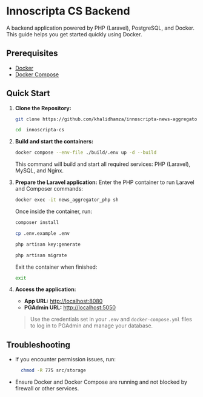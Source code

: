 # Innoscripta CS Backend

A backend application powered by PHP (Laravel), PostgreSQL, and Docker. This guide helps you get started quickly using Docker.

## Prerequisites
- [Docker](https://www.docker.com/get-started)
- [Docker Compose](https://docs.docker.com/compose/install/)

## Quick Start

1. **Clone the Repository:**
   ```sh
   git clone https://github.com/khalidhamza/innoscripta-news-aggregator-cs.git
   ```
   ```sh
   cd  innoscripta-cs
   ```

2. **Build and start the containers:**
   ```sh
   docker compose --env-file ./build/.env up -d --build
   ```

   This command will build and start all required services: PHP (Laravel), MySQL, and Nginx.


2. **Prepare the Laravel application:**
   Enter the PHP container to run Laravel and Composer commands:
   ```sh
   docker exec -it news_aggregator_php sh 
   ```
   
   Once inside the container, run:
   ```sh
   composer install
   ```
   ```sh
   cp .env.example .env
   ```
   ```sh
   php artisan key:generate
   ```
   ```sh
   php artisan migrate
   ```
   Exit the container when finished:
   ```sh
   exit
   ```

3. **Access the application:**
   - **App URL:** [http://localhost:8080](http://localhost:8080)
   - **PGAdmin URL:** [http://localhost:5050](http://localhost:5050)

   > Use the credentials set in your `.env` and `docker-compose.yml` files to log in to PGAdmin and manage your database.

## Troubleshooting
- If you encounter permission issues, run:
  ```sh
    chmod -R 775 src/storage
    ```
- Ensure Docker and Docker Compose are running and not blocked by firewall or other services.
